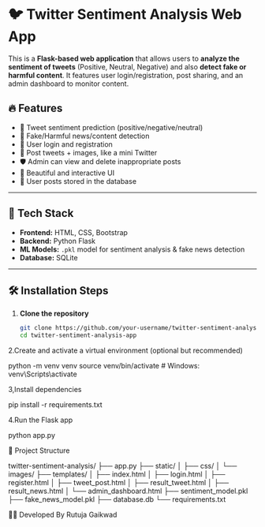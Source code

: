 # 🐦 Twitter Sentiment Analysis Web App

This is a **Flask-based web application** that allows users to **analyze the sentiment of tweets** (Positive, Neutral, Negative) and also **detect fake or harmful content**. It features user login/registration, post sharing, and an admin dashboard to monitor content.

## 🔥 Features

- 📝 Tweet sentiment prediction (positive/negative/neutral)
- 🚨 Fake/Harmful news/content detection
- 👤 User login and registration
- 📰 Post tweets + images, like a mini Twitter
- 🛡️ Admin can view and delete inappropriate posts
- 🎨 Beautiful and interactive UI
- 📂 User posts stored in the database

---

## 🧠 Tech Stack

- **Frontend:** HTML, CSS, Bootstrap
- **Backend:** Python Flask
- **ML Models:** `.pkl` model for sentiment analysis & fake news detection
- **Database:** SQLite

---

## 🛠️ Installation Steps

1. **Clone the repository**
   ```bash
   git clone https://github.com/your-username/twitter-sentiment-analysis-app.git
   cd twitter-sentiment-analysis-app

2.Create and activate a virtual environment (optional but recommended)

python -m venv venv
source venv/bin/activate  # Windows: venv\Scripts\activate

3,Install dependencies

pip install -r requirements.txt

4.Run the Flask app

python app.py

🚀 Project Structure

twitter-sentiment-analysis/
├── app.py
├── static/
│   ├── css/
│   └── images/
├── templates/
│   ├── index.html
│   ├── login.html
│   ├── register.html
│   ├── tweet_post.html
│   ├── result_tweet.html
│   ├── result_news.html
│   └── admin_dashboard.html
├── sentiment_model.pkl
├── fake_news_model.pkl
├── database.db
└── requirements.txt

🙋‍♀️ Developed By
Rutuja Gaikwad
